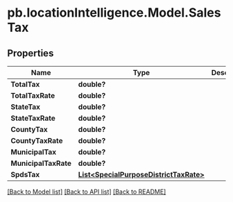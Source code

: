 # pb.locationIntelligence.Model.SalesTax
## Properties

Name | Type | Description | Notes
------------ | ------------- | ------------- | -------------
**TotalTax** | **double?** |  | [optional] 
**TotalTaxRate** | **double?** |  | [optional] 
**StateTax** | **double?** |  | [optional] 
**StateTaxRate** | **double?** |  | [optional] 
**CountyTax** | **double?** |  | [optional] 
**CountyTaxRate** | **double?** |  | [optional] 
**MunicipalTax** | **double?** |  | [optional] 
**MunicipalTaxRate** | **double?** |  | [optional] 
**SpdsTax** | [**List&lt;SpecialPurposeDistrictTaxRate&gt;**](SpecialPurposeDistrictTaxRate.md) |  | [optional] 

[[Back to Model list]](../README.md#documentation-for-models) [[Back to API list]](../README.md#documentation-for-api-endpoints) [[Back to README]](../README.md)

